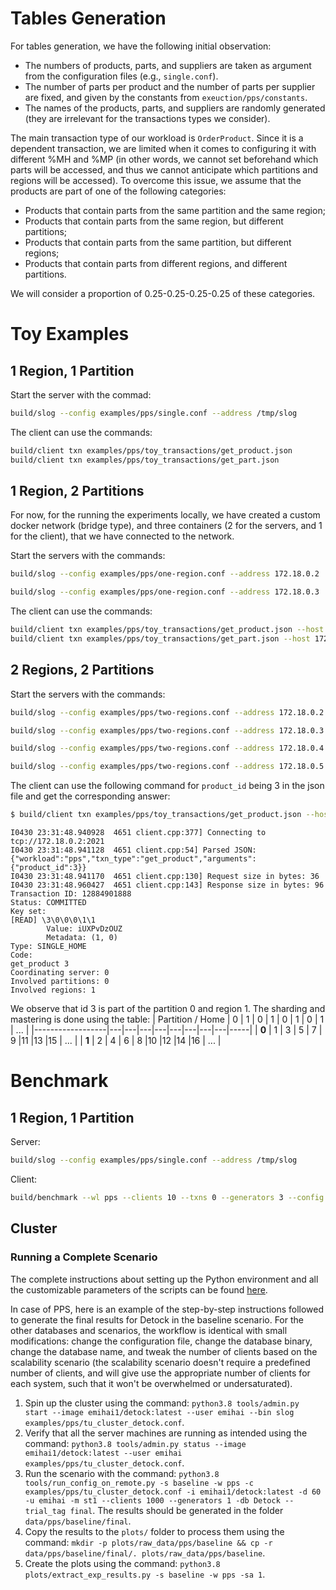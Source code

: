 # Tables Generation
For tables generation, we have the following initial observation:
 - The numbers of products, parts, and suppliers are taken as argument from the configuration files (e.g., `single.conf`).
 - The number of parts per product and the number of parts per supplier are fixed, and given by the constants from `exeuction/pps/constants`.
 - The names of the products, parts, and suppliers are randomly generated (they are irrelevant for the transactions types we consider).

The main transaction type of our workload is `OrderProduct`. Since it is a dependent transaction, we are limited when it comes to configuring it with different %MH and %MP (in other words, we cannot set beforehand which parts will be accessed, and thus we cannot anticipate which partitions and regions will be accessed). To overcome this issue, we assume that the products are part of one of the following categories:
 - Products that contain parts from the same partition and the same region;
 - Products that contain parts from the same region, but different partitions;
 - Products that contain parts from the same partition, but different regions;
 - Products that contain parts from different regions, and different partitions.

We will consider a proportion of 0.25-0.25-0.25-0.25 of these categories.


# Toy Examples

## 1 Region, 1 Partition
Start the server with the commad:
```bash
build/slog --config examples/pps/single.conf --address /tmp/slog
```
The client can use the commands:
```bash
build/client txn examples/pps/toy_transactions/get_product.json
build/client txn examples/pps/toy_transactions/get_part.json
```

## 1 Region, 2 Partitions
For now, for the running the experiments locally, we have created a custom docker network (bridge type), and three containers (2 for the servers, and 1 for the client), that we have connected to the network.

Start the servers with the commands:
```bash
build/slog --config examples/pps/one-region.conf --address 172.18.0.2
```
```bash
build/slog --config examples/pps/one-region.conf --address 172.18.0.3
```
The client can use the commands:
```bash
build/client txn examples/pps/toy_transactions/get_product.json --host 172.18.0.2
build/client txn examples/pps/toy_transactions/get_part.json --host 172.18.0.2
```

## 2 Regions, 2 Partitions
Start the servers with the commands:
```bash
build/slog --config examples/pps/two-regions.conf --address 172.18.0.2
```
```bash
build/slog --config examples/pps/two-regions.conf --address 172.18.0.3
```
```bash
build/slog --config examples/pps/two-regions.conf --address 172.18.0.4
```
```bash
build/slog --config examples/pps/two-regions.conf --address 172.18.0.5
```
The client can use the following command for `product_id` being 3 in the json file and get the corresponding answer:
```bash
$ build/client txn examples/pps/toy_transactions/get_product.json --host 172.18.0.2
```
```
I0430 23:31:48.940928  4651 client.cpp:377] Connecting to tcp://172.18.0.2:2021
I0430 23:31:48.941128  4651 client.cpp:54] Parsed JSON: {"workload":"pps","txn_type":"get_product","arguments":{"product_id":3}}
I0430 23:31:48.941170  4651 client.cpp:130] Request size in bytes: 36
I0430 23:31:48.960427  4651 client.cpp:143] Response size in bytes: 96
Transaction ID: 12884901888
Status: COMMITTED
Key set:
[READ] \3\0\0\0\1\1
        Value: iUXPvDzOUZ
        Metadata: (1, 0)
Type: SINGLE_HOME
Code:
get_product 3
Coordinating server: 0
Involved partitions: 0
Involved regions: 1
```
We observe that id 3 is part of the partition 0 and region 1. The sharding and mastering is done using the table:
| Partition / Home | 0 | 1 | 0 | 1 | 0 | 1 | 0 | 1 | ... |
|------------------|---|---|---|---|---|---|---|---|-----|
| **0**            | 1 | 3 | 5 | 7 | 9 |11 |13 |15 | ... |
| **1**            | 2 | 4 | 6 | 8 |10 |12 |14 |16 | ... |

# Benchmark

## 1 Region, 1 Partition

Server:
```bash
build/slog --config examples/pps/single.conf --address /tmp/slog
```

Client:
```bash
build/benchmark --wl pps --clients 10 --txns 0 --generators 3 --config examples/pps/single.conf --duration 10 --params "mh=50,mp=30,mix=44:44:4:4:4" --out_dir /tmp/slog --seed 42
```

## Cluster
### Running a Complete Scenario
The complete instructions about setting up the Python environment and all the customizable parameters of the scripts can be found [here](../../tools/README.md).

In case of PPS, here is an example of the step-by-step instructions followed to generate the final results for Detock in the baseline scenario. For the other databases and scenarios, the workflow is identical with small modifications: change the configuration file, change the database binary, change the database name, and tweak the number of clients based on the scalability scenario (the scalability scenario doesn't require a predefined number of clients, and will give use the appropriate number of clients for each system, such that it won't be overwhelmed or undersaturated).

1. Spin up the cluster using the command: `python3.8 tools/admin.py start --image emihai1/detock:latest --user emihai --bin slog examples/pps/tu_cluster_detock.conf`.
2. Verify that all the server machines are running as intended using the command: `python3.8 tools/admin.py status --image emihai1/detock:latest --user emihai examples/pps/tu_cluster_detock.conf`.
3. Run the scenario with the command: `python3.8 tools/run_config_on_remote.py -s baseline -w pps -c examples/pps/tu_cluster_detock.conf -i emihai1/detock:latest -d 60 -u emihai -m st1 --clients 1000 --generators 1 -db Detock --trial_tag final`. The results should be generated in the folder `data/pps/baseline/final`.
4. Copy the results to the `plots/` folder to process them using the command: `mkdir -p plots/raw_data/pps/baseline && cp -r data/pps/baseline/final/. plots/raw_data/pps/baseline`.
5. Create the plots using the command: `python3.8 plots/extract_exp_results.py -s baseline -w pps -sa 1`.